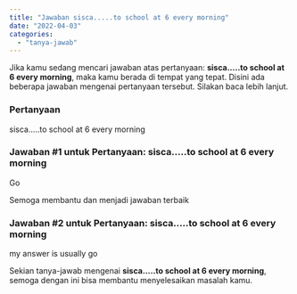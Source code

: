 ```yaml
---
title: "Jawaban sisca.....to school at 6 every morning"
date: "2022-04-03"
categories: 
  - "tanya-jawab"
---
```


Jika kamu sedang mencari jawaban atas pertanyaan: **sisca.....to school at 6 every morning**, maka kamu berada di tempat yang tepat. Disini ada beberapa jawaban mengenai pertanyaan tersebut. Silakan baca lebih lanjut.

### Pertanyaan

sisca.....to school at 6 every morning

### Jawaban #1 untuk Pertanyaan: sisca.....to school at 6 every morning

Go  
  
Semoga membantu dan menjadi jawaban terbaik

### Jawaban #2 untuk Pertanyaan: sisca.....to school at 6 every morning

my answer is usually go

Sekian tanya-jawab mengenai **sisca.....to school at 6 every morning**, semoga dengan ini bisa membantu menyelesaikan masalah kamu.
